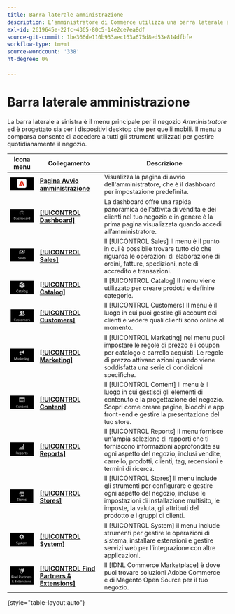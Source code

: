 ```yaml
---
title: Barra laterale amministrazione
description: L’amministratore di Commerce utilizza una barra laterale a sinistra per accedere al menu principale. Gli esercenti possono accedere a tutti gli strumenti di amministrazione necessari per configurare e gestire il negozio.
exl-id: 2619645e-22fc-4365-80c5-14e2ce7ea8df
source-git-commit: 1be366de110b933aec163a675d8ed53e814dfbfe
workflow-type: tm+mt
source-wordcount: '338'
ht-degree: 0%

---
```


# Barra laterale amministrazione

La barra laterale a sinistra è il menu principale per il negozio _Amministratore_ ed è progettato sia per i dispositivi desktop che per quelli mobili. Il menu a comparsa consente di accedere a tutti gli strumenti utilizzati per gestire quotidianamente il negozio.

| Icona menu | Collegamento | Descrizione |
| --------- | ---- | ----------- |
| ![Icona della barra laterale di amministrazione](./assets/icon-admin-sidebar-logo.png) | **[Pagina Avvio amministrazione](../configuration-reference/advanced/admin.md)** | Visualizza la pagina di avvio dell&#39;amministratore, che è il dashboard per impostazione predefinita. |
| ![Menu del dashboard](./assets/icon-admin-sidebar-dashboard.png) | **[[!UICONTROL Dashboard]](admin-dashboard.md)** | La dashboard offre una rapida panoramica dell’attività di vendita e dei clienti nel tuo negozio e in genere è la prima pagina visualizzata quando accedi all’amministratore. |
| ![Menu Vendite](./assets/icon-admin-sidebar-sales.png) | **[[!UICONTROL Sales]](../stores-purchase/sales-menu.md)** | Il [!UICONTROL Sales] Il menu è il punto in cui è possibile trovare tutto ciò che riguarda le operazioni di elaborazione di ordini, fatture, spedizioni, note di accredito e transazioni. |
| ![Menu Catalogo](./assets/icon-admin-sidebar-catalog.png) | **[[!UICONTROL Catalog]](../catalog/catalog-menu.md)** | Il [!UICONTROL Catalog] Il menu viene utilizzato per creare prodotti e definire categorie. |
| ![Menu Clienti](./assets/icon-admin-sidebar-customers.png) | **[[!UICONTROL Customers]](../customers/customers-introduction.md)** | Il [!UICONTROL Customers] Il menu è il luogo in cui puoi gestire gli account dei clienti e vedere quali clienti sono online al momento. |
| ![Menu Marketing](./assets/icon-admin-sidebar-marketing.png) | **[[!UICONTROL Marketing]](../merchandising-promotions/marketing-menu.md)** | Il [!UICONTROL Marketing] nel menu puoi impostare le regole di prezzo e i coupon per catalogo e carrello acquisti. Le regole di prezzo attivano azioni quando viene soddisfatta una serie di condizioni specifiche. |
| ![Menu Contenuto](./assets/icon-admin-sidebar-content.png) | **[[!UICONTROL Content]](../content-design/content-menu.md)** | Il [!UICONTROL Content] Il menu è il luogo in cui gestisci gli elementi di contenuto e la progettazione del negozio. Scopri come creare pagine, blocchi e app front-end e gestire la presentazione del tuo store. |
| ![Menu Rapporti](./assets/icon-admin-sidebar-reports.png) | **[[!UICONTROL Reports]](reports-menu.md)** | Il [!UICONTROL Reports] Il menu fornisce un&#39;ampia selezione di rapporti che ti forniscono informazioni approfondite su ogni aspetto del negozio, inclusi vendite, carrello, prodotti, clienti, tag, recensioni e termini di ricerca. |
| ![Menu Negozi](./assets/icon-admin-sidebar-stores.png) | **[[!UICONTROL Stores]](../stores-purchase/stores-menu.md)** | Il [!UICONTROL Stores] Il menu include gli strumenti per configurare e gestire ogni aspetto del negozio, incluse le impostazioni di installazione multisito, le imposte, la valuta, gli attributi del prodotto e i gruppi di clienti. |
| ![Menu di sistema](./assets/icon-admin-sidebar-system.png) | **[[!UICONTROL System]](../systems/system-menu.md)** | Il [!UICONTROL System] il menu include strumenti per gestire le operazioni di sistema, installare estensioni e gestire servizi web per l’integrazione con altre applicazioni. |
| ![Trova estensioni](./assets/icon-admin-sidebar-extensions.png) | **[[!UICONTROL Find Partners & Extensions]](commerce-marketplace.md)** | Il [!DNL Commerce Marketplace] è dove puoi trovare soluzioni Adobe Commerce e di Magento Open Source per il tuo negozio. |

{style="table-layout:auto"}
